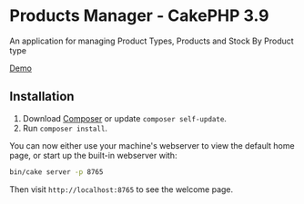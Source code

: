# Products Manager - CakePHP 3.9

An application for managing Product Types, Products and Stock By Product type

[Demo](https://apps.cakephp.jjcreations.xyz/products/)


## Installation

1. Download [Composer](https://getcomposer.org/doc/00-intro.md) or update `composer self-update`.
2. Run `composer install`.

You can now either use your machine's webserver to view the default home page, or start
up the built-in webserver with:

```bash
bin/cake server -p 8765
```

Then visit `http://localhost:8765` to see the welcome page.

